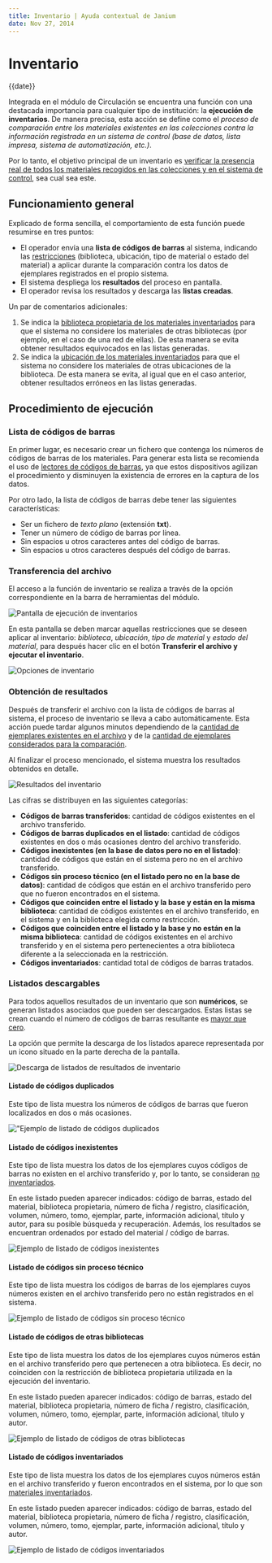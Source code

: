 ```yaml
---
title: Inventario | Ayuda contextual de Janium
date: Nov 27, 2014
---
```


# Inventario

{{date}}

Integrada en el módulo de Circulación se encuentra una función con una
destacada importancia para cualquier tipo de institución: la **ejecución
de inventarios**. De manera precisa, esta acción se define como el
*proceso de comparación entre los materiales existentes en las
colecciones contra la información registrada en un sistema de control
(base de datos, lista impresa, sistema de automatización, etc.)*.

Por lo tanto, el objetivo principal de un inventario es <span
style="text-decoration: underline;">verificar la presencia real de todos
los materiales recogidos en las colecciones y en el sistema de
control</span>, sea cual sea este.

## Funcionamiento general

Explicado de forma sencilla, el comportamiento de esta función puede
resumirse en tres puntos:

-   El operador envía una **lista de códigos de barras** al sistema,
    indicando las <span
    style="text-decoration: underline;">restricciones</span>
    (biblioteca, ubicación, tipo de material o estado del material) a
    aplicar durante la comparación contra los datos de ejemplares
    registrados en el propio sistema.
-   El sistema despliega los **resultados** del proceso en pantalla.
-   El operador revisa los resultados y descarga las **listas creadas**.

Un par de comentarios adicionales:

1.  Se indica la <span style="text-decoration: underline;">biblioteca
    propietaria de los materiales inventariados</span> para que el
    sistema no considere los materiales de otras bibliotecas (por
    ejemplo, en el caso de una red de ellas). De esta manera se evita
    obtener resultados equivocados en las listas generadas.
2.  Se indica la <span style="text-decoration: underline;">ubicación de
    los materiales inventariados</span> para que el sistema no considere
    los materiales de otras ubicaciones de la biblioteca. De esta manera
    se evita, al igual que en el caso anterior, obtener resultados
    erróneos en las listas generadas.

## Procedimiento de ejecución

### Lista de códigos de barras

En primer lugar, es necesario crear un fichero que contenga los números
de códigos de barras de los materiales. Para generar esta lista se
recomienda el uso de <span style="text-decoration: underline;">lectores
de códigos de barras</span>, ya que estos dispositivos agilizan el
procedimiento y disminuyen la existencia de errores en la captura de los
datos.

Por otro lado, la lista de códigos de barras debe tener las siguientes
características:

-   Ser un fichero de *texto plano* (extensión **txt**).
-   Tener un número de código de barras por línea.
-   Sin espacios u otros caracteres antes del código de barras.
-   Sin espacios u otros caracteres después del código de barras.

### Transferencia del archivo

El acceso a la función de inventario se realiza a través de la opción
correspondiente en la barra de herramientas del módulo.

![Pantalla de ejecución de inventarios](Pantalla_inventario.png)

En esta pantalla se deben marcar aquellas restricciones que se deseen
aplicar al inventario: *biblioteca*, *ubicación*, *tipo de material* y
*estado del material*, para después hacer clic en el botón **Transferir
el archivo y ejecutar el inventario**.

![Opciones de inventario](Opciones_inventario.png)

### Obtención de resultados

Después de transferir el archivo con la lista de códigos de barras al
sistema, el proceso de inventario se lleva a cabo automáticamente. Esta
acción puede tardar algunos minutos dependiendo de la <span
style="text-decoration: underline;">cantidad de ejemplares existentes en
el archivo</span> y de la <span
style="text-decoration: underline;">cantidad de ejemplares considerados
para la comparación</span>.

Al finalizar el proceso mencionado, el sistema muestra los resultados
obtenidos en detalle.

![Resultados del inventario](Resultados_inventario.png)

Las cifras se distribuyen en las siguientes categorías:

-   **Códigos de barras transferidos**: cantidad de códigos existentes
    en el archivo transferido.
-   **Códigos de barras duplicados en el listado**: cantidad de códigos
    existentes en dos o más ocasiones dentro del archivo transferido.
-   **Códigos inexistentes (en la base de datos pero no en el
    listado)**: cantidad de códigos que están en el sistema pero no en
    el archivo transferido.
-   **Códigos sin proceso técnico (en el listado pero no en la base de
    datos)**: cantidad de códigos que están en el archivo transferido
    pero que no fueron encontrados en el sistema.
-   **Códigos que coinciden entre el listado y la base y están en la
    misma biblioteca**: cantidad de códigos existentes en el archivo
    transferido, en el sistema y en la biblioteca elegida como
    restricción.
-   **Códigos que coinciden entre el listado y la base y no están en la
    misma biblioteca**: cantidad de códigos existentes en el archivo
    transferido y en el sistema pero pertenecientes a otra biblioteca
    diferente a la seleccionada en la restricción.
-   **Códigos inventariados**: cantidad total de códigos de barras
    tratados.

### Listados descargables

Para todos aquellos resultados de un inventario que son **numéricos**,
se generan listados asociados que pueden ser descargados. Estas listas
se crean cuando el número de códigos de barras resultante es <span
style="text-decoration: underline;">mayor que cero</span>.

La opción que permite la descarga de los listados aparece representada
por un icono situado en la parte derecha de la pantalla.

![Descarga de listados de resultados de inventario](Descarga_listados_inventario.png)

#### Listado de códigos duplicados

Este tipo de lista muestra los números de códigos de barras que fueron
localizados en dos o más ocasiones.

!["Ejemplo de listado de códigos duplicados](Ejemplo_listado_duplicados.png)

#### Listado de códigos inexistentes

Este tipo de lista muestra los datos de los ejemplares cuyos códigos de
barras no existen en el archivo transferido y, por lo tanto, se
consideran <span style="text-decoration: underline;">no
inventariados</span>.

En este listado pueden aparecer indicados: código de barras, estado del
material, biblioteca propietaria, número de ficha / registro,
clasificación, volumen, número, tomo, ejemplar, parte, información
adicional, título y autor, para su posible búsqueda y recuperación.
Además, los resultados se encuentran ordenados por estado del material /
código de barras.

![Ejemplo de listado de códigos inexistentes](Ejemplo_listado_inexistentes.png)

#### Listado de códigos sin proceso técnico

Este tipo de lista muestra los códigos de barras de los ejemplares cuyos
números existen en el archivo transferido pero no están registrados en
el sistema.

![Ejemplo de listado de códigos sin proceso técnico](Ejemplo_listado_sinproceso.png)

#### Listado de códigos de otras bibliotecas

Este tipo de lista muestra los datos de los ejemplares cuyos números
están en el archivo transferido pero que pertenecen a otra biblioteca.
Es decir, no coinciden con la restricción de biblioteca propietaria
utilizada en la ejecución del inventario.

En este listado pueden aparecer indicados: código de barras, estado del
material, biblioteca propietaria, número de ficha / registro,
clasificación, volumen, número, tomo, ejemplar, parte, información
adicional, título y autor.

![Ejemplo de listado de códigos de otras bibliotecas](Ejemplo_listado_otrasbibliotecas.png)

#### Listado de códigos inventariados

Este tipo de lista muestra los datos de los ejemplares cuyos números
están en el archivo transferido y fueron encontrados en el sistema, por
lo que son <span style="text-decoration: underline;">materiales
inventariados</span>.

En este listado pueden aparecer indicados: código de barras, estado del
material, biblioteca propietaria, número de ficha / registro,
clasificación, volumen, número, tomo, ejemplar, parte, información
adicional, título y autor.

![Ejemplo de listado de códigos inventariados](Ejemplo_listado_inventariados.png)
